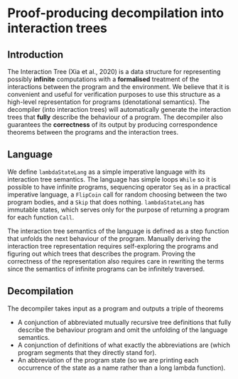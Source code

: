 # Proof-producing decompilation into interaction trees

## Introduction
The Interaction Tree (Xia et al., 2020) is a data structure for representing possibly __infinite__ computations with a __formalised__ treatment of the interactions between the program and the environment. We believe that it is convenient and useful for verification purposes to use this structure as a high-level representation for programs (denotational semantics). The decompiler (into interaction trees) will automatically generate the interaction trees that __fully__ describe the behaviour of a program. The decompiler also guarantees the __correctness__ of its output by producing correspondence theorems between the programs and the interaction trees.

## Language
We define `lambdaStateLang` as a simple imperative language with its interaction tree semantics. The language has simple loops `While` so it is possible to have infinite programs, sequencing operator `Seq` as in a practical imperative language, a `FlipCoin` call for random choosing between the two program bodies, and a `Skip` that does nothing. `lambdaStateLang` has immutable states, which serves only for the purpose of returning a program for each function `Call`.

The interaction tree semantics of the language is defined as a step function that unfolds the next behaviour of the program. Manually deriving the interaction tree representation requires self-exploring the programs and figuring out which trees that describes the program. Proving the correctness of the representation also requires care in rewriting the terms since the semantics of infinite programs can be infinitely traversed.

## Decompilation
The decompiler takes input as a program and outputs a triple of theorems
- A conjunction of abbreviated mutually recursive tree definitions that fully describe the behaviour program and omit the unfolding of the language semantics.
- A conjunction of definitions of what exactly the abbreviations are (which program segments that they directly stand for).
- An abbreviation of the program state (so we are printing each occurrence of the state as a name rather than a long lambda function).